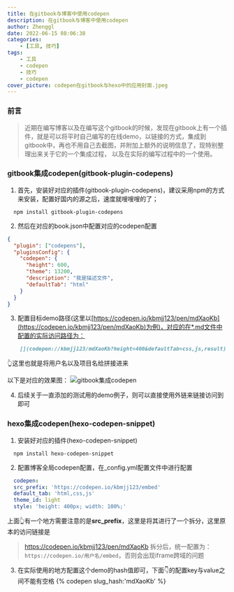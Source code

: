 ```yaml
---
title: 在gitbook与博客中使用codepen
description: 在gitbook与博客中使用codepen
author: Zhenggl
date: 2022-06-15 08:06:38
categories:
    - [工具, 技巧]
tags:
    - 工具
    - codepen
    - 技巧
    - codepen
cover_picture: codepen在gitbook与hexo中的应用封面.jpeg
---
```


### 前言
> 近期在编写博客以及在编写这个gitbook的时候，发现在gitbook上有一个插件，就是可以将平时自己编写的在线demo，以链接的方式，集成到gitbook中，再也不用自己去截图，并附加上额外的说明信息了，现特别整理出来关于它的一个集成过程，
> 以及在实际的编写过程中的一个使用。

### gitbook集成codepen(gitbook-plugin-codepens)
1. 首先，安装好对应的插件(gitbook-plugin-codepens)，建议采用npm的方式来安装，配置好国内的源之后，速度就嗖嗖嗖的了；
```shell
  npm install gitbook-plugin-codepens
```
2. 然后在对应的book.json中配置对应的codepen配置
```json
{
  "plugin": ["codepens"],
  "pluginsConfig": {
    "codepen": {
      "height": 600,
      "theme": 13200,
      "description": "我是描述文件",
      "defaultTab": "html"
    }
  }
}
```
3. 配置目标demo路径(这里以[https://codepen.io/kbmjj123/pen/mdXaoKb](https://codepen.io/kbmjj123/pen/mdXaoKb)为例)，对应的在*.md文件中配置的实际访问路径为：
```markdown
    [](codepen://kbmjj123/mdXaoKb?height=400&defaultTab=css,js,result)
```
👆这里也就是将用户名以及项目名给拼接进来

以下是对应的效果图：
![gitbook集成codepen](gitbook集成codepen.png)

4. 后续关于一直添加的测试用的demo例子，则可以直接使用外链来链接访问到即可

### hexo集成codepen(hexo-codepen-snippet)
1. 安装好对应的插件(hexo-codepen-snippet)
```shell
  npm install hexo-codepen-snippet
```
2. 配置博客全局codepen配置，在_config.yml配置文件中进行配置
```yaml
  codepen:
  src_prefix: 'https://codepen.io/kbmjj123/embed'
  default_tab: 'html,css,js'
  theme_id: light
  style: 'height: 400px; width: 100%;'
```
上面👆有一个地方需要注意的是**src_prefix**，这里是将其进行了一个拆分，这里原本的访问链接是
> https://codepen.io/kbmjj123/pen/mdXaoKb
> 拆分后，统一配置为：`https://codepen.io/用户名/embed`，否则会出现iframe跨域的问题

3. 在实际使用的地方配置这个demo的hash值即可，下面👇的配置key与value之间不能有空格
{% codepen slug_hash:'mdXaoKb' %}

